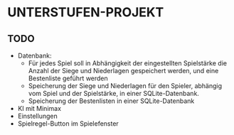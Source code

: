 # UNTERSTUFEN-PROJEKT

## TODO

- Datenbank:
  - Für jedes Spiel soll in Abhängigkeit der eingestellten Spielstärke die Anzahl der Siege 
    und Niederlagen gespeichert werden, und eine Bestenliste geführt werden
  - Speicherung der Siege und Niederlagen für den Spieler, abhängig vom Spiel und der 
    Spielstärke, in einer SQLite-Datenbank.
  - Speicherung der Bestenlisten in einer SQLite-Datenbank
- KI mit Minimax
- Einstellungen
- Spielregel-Button im Spielefenster
